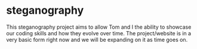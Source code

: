 # steganography
This steganography project aims to allow Tom and I the ability to showcase our coding skills and how they evolve over time. The project/website is in a very basic form right now and we will be expanding on it as time goes on.
